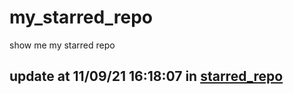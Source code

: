 # my_starred_repo
show me my starred repo

update at 11/09/21 16:18:07 in [starred_repo](./index.html)
---

